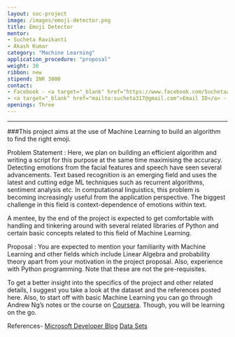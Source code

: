 ```yaml
---
layout: soc-project
image: /images/emoji-detector.png
title: Emoji Detector
mentor:
- Sucheta Ravikanti
- Akash Kumar
category: "Machine Learning"
application_procedure: "proposal"
weight: 30
ribbon: new
stipend: INR 3000
contact:
- Facebook - <a target="_blank" href="https://www.facebook.com/Suchetaaa">Sucheta Ravikanti</a>
- <a target="_blank" href="mailto:sucheta317@gmail.com">Email ID</a> - sucheta317@gmail.com
openings: Three
---
```


---
###This project aims at the use of Machine Learning to build an algorithm to find the right emoji.

<!--break-->

Problem Statement : Here, we plan on building an efficient algorithm and writing a script for this purpose at the same time maximising the accuracy. Detecting emotions from the facial features and speech have seen several advancements. Text based recognition is an emerging field and uses the latest and cutting edge ML techniques such as recurrent algorithms, sentiment analysis etc. In computational linguistics, this problem is becoming increasingly useful from the application perspective. The biggest challenge in this field is context-dependence of emotions within text. 

<!--break-->

A mentee, by the end of the project is expected to get comfortable with handling and tinkering around with several related libraries of Python and certain basic concepts related to this field of Machine Learning.

<!--break-->

Proposal : You are expected to mention your familiarity with Machine Learning and other fields which include Linear Algebra and probability theory apart from your motivation in the project proposal. Also, experience with Python programming. Note that these are not the pre-requisites. 

<!--break-->

To get a better insight into the specifics of the project and other related details, I suggest you take a look at the dataset and the references posted here. Also, to start off with basic Machine Learning you can go through Andrew Ng’s notes or the course on [Coursera](https://www.coursera.org/learn/machine-learning "Coursera"). Though, you will be learning on the go.

<!--break-->

References-
[Microsoft Developer Blog](https://www.microsoft.com/developerblog/2015/11/29/emotion-detection-and-recognition-from-text-using-deep-learning/
)
[Data Sets](https://stackoverflow.com/questions/30703485/data-sets-for-emotion-detection-in-text
)
